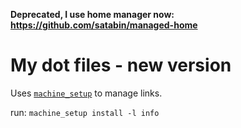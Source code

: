 **Deprecated, I use home manager now: https://github.com/satabin/managed-home**


# My dot files -  new version

Uses [`machine_setup`](https://github.com/timopruesse/machine_setup/) to manage links.

run: `machine_setup install -l info`
